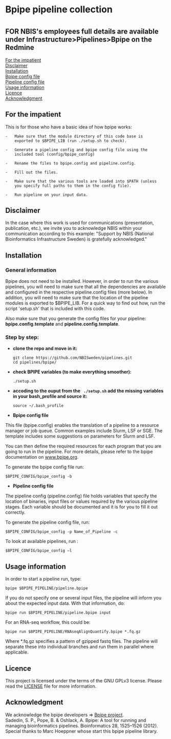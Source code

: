 #		Bpipe pipeline collection
#		########################


 FOR NBIS's employees full details are available under Infrastructure>Pipelines>Bpipe on the Redmine
-----------------------------------------------------------------------------------------------------


[For the impatient](#for-the-impatient)</br>
[Disclaimer](#disclaimer)</br>
[Installation](#installation)</br>
   [Bpipe config file](#bpipe-config-file)</br>
   [Pipeline config file](#pipeline-config-file)</br>
[Usage information](#usage-information)</br>
[Licence](#licence)</br>
[Acknowledgment](#acknowledgment)</br>

## For the impatient

This is for those who have a basic idea of how bpipe works:

    -   Make sure that the module directory of this code base is
        exported to $BPIPE_LIB (run ./setup.sh to check).

    -   Generate a pipeline config and bpipe config file using the 
    	included tool (config/bpipe_config)

    -   Rename the files to bpipe.config and pipeline.config.

    -   Fill out the files.

    -   Make sure that the various tools are loaded into $PATH (unless
        you specify full paths to them in the config file).

    -   Run pipeline on your input data.

## Disclaimer

In the case where this work is used for communications (presentation, publication, etc.), we invite you to acknowledge NBIS within your communication according to this example: "Support by NBIS (National Bioinformatics Infrastructure Sweden) is gratefully acknowledged."

## Installation

### General information
Bpipe does not need to be installed.  However, in order to run the
various pipelines, you will need to make sure that all the dependencies
are available and configured in the respective pipeline.config files
(more below).  In addition, you will need to make sure that the location
of the pipeline modules is exported to $BPIPE_LIB.  For a quick way to
find out how, run the script 'setup.sh' that is included with this code.

Also make sure that you generate the config files for your pipeline: __bpipe.config.template__ and __pipeline.config.template__.

### Step by step:
 * **clone the repo and move in it:**
 
       git clone https://github.com/NBISweden/pipelines.git
       cd pipelines/bpipe/
       
 * **check BPIPE variables (to make everything smoother):**
 
       ./setup.sh
       
 * **accoding to the ouput from the ` ./setup.sh` add the missing variables in your bash_profile and source it:**
 
       source ~/.bash_profile
 
 * **Bpipe config file**

This file (bpipe.config) enables the translation of a pipeline to a resource manager or job queue. 
Common examples include Slurm, LSF or SGE.  The template includes some suggestions on parameters for Slurm and LSF.

You can then define the required resources for each program that you are
going to run in the pipeline.  For more details, please refer to the
bpipe documentation on www.bpipe.org.

To generate the bpipe config file run:  

    $BPIPE_CONFIG/bpipe_config -b

 * **Pipeline config file**

The pipeline config (pipeline.config) file holds variables that specify the location of
binaries, input files or values required by the various pipeline stages.
Each variable should be documented and it is for you to fill it out
correctly.

To generate the pipeline config file, run:

    $BPIPE_CONFIG/bpipe_config -p Name_of_Pipeline -c

To look at available pipelines, run :

    $BPIPE_CONFIG/bpipe_config –l


## Usage information

In order to start a pipeline run, type:

    bpipe $BPIPE_PIPELINE/pipeline.bpipe

If you do not specify one or several input files, the pipeline will
inform you about the expected input data.  With that information, do:

    bpipe run $BPIPE_PIPELINE/pipeline.bpipe input

For an RNA-seq workflow, this could be:

    bpipe run $BPIPE_PIPELINE/RNAseqAlignQuantify.bpipe *.fq.gz

Where *.fq.gz specifies a pattern of gzipped fastq files.  The pipeline
will separate these into individual branches and run them in parallel
where applicable.

## Licence
This project is licensed under the terms of the GNU GPLv3 license. Please read the [LICENSE](LICENSE) file for more information.

## Acknowledgment
We acknowledge the bpipe developers => [Bpipe project](https://github.com/ssadedin/bpipe).</br>
Sadedin, S. P., Pope, B. & Oshlack, A. Bpipe: A tool for running and managing bioinformatics pipelines. Bioinformatics 28, 1525–1526 (2012).</br>
Special thanks to Marc Hoeppner whose start this bpipe pipeline library.
